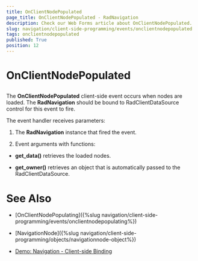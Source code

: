 ```yaml
---
title: OnClientNodePopulated
page_title: OnClientNodePopulated - RadNavigation
description: Check our Web Forms article about OnClientNodePopulated.
slug: navigation/client-side-programming/events/onclientnodepopulated
tags: onclientnodepopulated
published: True
position: 12
---
```


# OnClientNodePopulated

## 

The **OnClientNodePopulated** client-side event occurs when nodes are loaded. The **RadNavigation** should be bound to RadClientDataSource control for this event to fire.

The event handler receives parameters:

1. The **RadNavigation** instance that fired the event.

1. Event arguments with functions:

* **get_data()** retrieves the loaded nodes.

* **get_owner()** retrieves an object that is automatically passed to the RadClientDataSource.



# See Also

 * [OnClientNodePopulating]({%slug navigation/client-side-programming/events/onclientnodepopulating%})

 * [NavigationNode]({%slug navigation/client-side-programming/objects/navigationnode-object%})

 * [Demo: Navigation - Client-side Binding](https://demos.telerik.com/aspnet-ajax/navigation/data-binding/client-side-binding/defaultcs.aspx)

